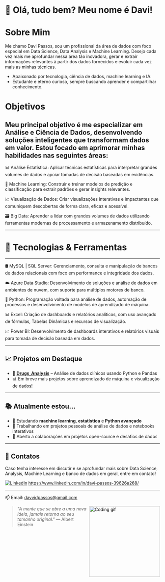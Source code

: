 # 👋 Olá, tudo bem? Meu nome é Davi!  
# Sobre Mim
Me chamo Davi Passos, sou um profissional da área de dados com foco especial em Data Science, Data Analysis e Machine Learning. Desejo cada vez mais me aprofundar nessa área tão inovadora, gerar e extrair informações relevantes à partir dos dados fornecidos e evoluir cada vez mais as minhas técnicas. 

- Apaixonado por tecnologia, ciência de dados, machine learning e IA.  
- Estudante e eterno curioso, sempre buscando aprender e compartilhar conhecimento.  

# Objetivos
Meu principal objetivo é me especializar em Análise e Ciência de Dados, desenvolvendo soluções inteligentes que transformam dados em valor. Estou focado em aprimorar minhas habilidades nas seguintes áreas:
---
📊 Análise Estatística: Aplicar técnicas estatísticas para interpretar grandes volumes de dados e apoiar tomadas de decisão baseadas em evidências.

🤖 Machine Learning: Construir e treinar modelos de predição e classificação para extrair padrões e gerar insights relevantes.

📈 Visualização de Dados: Criar visualizações interativas e impactantes que comuniquem descobertas de forma clara, eficaz e acessível.

🗃️ Big Data: Aprender a lidar com grandes volumes de dados utilizando ferramentas modernas de processamento e armazenamento distribuído.

---
# 🚀 Tecnologias & Ferramentas
---
🛢️ MySQL | SQL Server: Gerenciamento, consulta e manipulação de bancos de dados relacionais com foco em performance e integridade dos dados.

☁️ Azure Data Studio: Desenvolvimento de soluções e análise de dados em ambientes de nuvem, com suporte para múltiplos motores de banco.

🐍 Python: Programação voltada para análise de dados, automação de processos e desenvolvimento de modelos de aprendizado de máquina.

📊 Excel: Criação de dashboards e relatórios analíticos, com uso avançado de fórmulas, Tabelas Dinâmicas e recursos de visualização.

📈 Power BI: Desenvolvimento de dashboards interativos e relatórios visuais para tomada de decisão baseada em dados.

---
## 📈 Projetos em Destaque
- 🔬 **[Drugs_Analysis](https://github.com/DaviFPassos/Drugs_Analysis)** – Análise de dados clínicos usando Python e Pandas
- 📊 Em breve mais projetos sobre aprendizado de máquina e visualização de dados!
---
## 📚 Atualmente estou...
- 🌱 Estudando **machine learning**, **estatística** e **Python avançado**
- 🔭 Trabalhando em projetos pessoais de análise de dados e notebooks interativos
- 🤝 Aberto a colaborações em projetos open-source e desafios de dados
---
## 💬 Contatos
Caso tenha interesse em discutir e se aprofundar mais sobre Data Science, Analysis, Machine Learning e banco de dados em geral, entre em contato!

[![LinkedIn](https://img.shields.io/badge/LinkedIn-blue?style=flat&logo=linkedin&logoColor=white)](https://www.linkedin.com/in/seu-usuario/)
https://www.linkedin.com/in/davi-passos-39626a268/

---
📫 Email: davvidpassos@gmail.com  

<img align="right" height="230" src="https://media.giphy.com/media/qgQUggAC3Pfv687qPC/giphy.gif" alt="Coding gif" />


> _"A mente que se abre a uma nova ideia, jamais retorna ao seu tamanho original."_ — Albert Einstein

